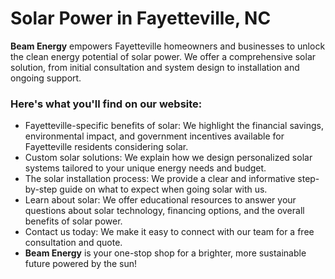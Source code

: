 # Solar Power in Fayetteville, NC

**Beam Energy** empowers Fayetteville homeowners and businesses to unlock the clean energy potential of solar power. We offer a comprehensive solar solution, 
from initial consultation and system design to installation and ongoing support.

### Here's what you'll find on our website:

* Fayetteville-specific benefits of solar: We highlight the financial savings, environmental impact, and government incentives available for Fayetteville residents considering solar.
* Custom solar solutions: We explain how we design personalized solar systems tailored to your unique energy needs and budget.
* The solar installation process: We provide a clear and informative step-by-step guide on what to expect when going solar with us.
* Learn about solar: We offer educational resources to answer your questions about solar technology, financing options, and the overall benefits of solar power.
* Contact us today: We make it easy to connect with our team for a free consultation and quote.
* **Beam Energy** is your one-stop shop for a brighter, more sustainable future powered by the sun!
